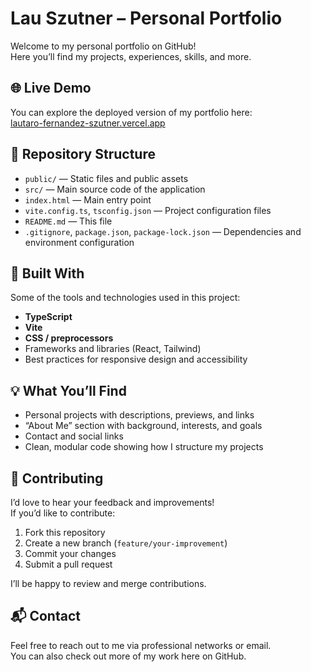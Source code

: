 # Lau Szutner – Personal Portfolio

Welcome to my personal portfolio on GitHub!  
Here you’ll find my projects, experiences, skills, and more.

## 🌐 Live Demo

You can explore the deployed version of my portfolio here:  
[lautaro-fernandez-szutner.vercel.app](https://lautaro-fernandez-szutner.vercel.app)

## 📂 Repository Structure

- `public/` — Static files and public assets  
- `src/` — Main source code of the application  
- `index.html` — Main entry point  
- `vite.config.ts`, `tsconfig.json` — Project configuration files  
- `README.md` — This file  
- `.gitignore`, `package.json`, `package-lock.json` — Dependencies and environment configuration  

## 🚀 Built With

Some of the tools and technologies used in this project:

- **TypeScript**  
- **Vite**  
- **CSS / preprocessors**  
- Frameworks and libraries (React, Tailwind)  
- Best practices for responsive design and accessibility  

## 💡 What You’ll Find

- Personal projects with descriptions, previews, and links  
- “About Me” section with background, interests, and goals  
- Contact and social links  
- Clean, modular code showing how I structure my projects  

## 📣 Contributing

I’d love to hear your feedback and improvements!  
If you’d like to contribute:

1. Fork this repository  
2. Create a new branch (`feature/your-improvement`)  
3. Commit your changes  
4. Submit a pull request  

I’ll be happy to review and merge contributions.

## 📬 Contact

Feel free to reach out to me via professional networks or email.  
You can also check out more of my work here on GitHub.
